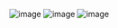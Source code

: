 ![image](https://user-images.githubusercontent.com/122709787/235602409-d9015b82-aea8-4b04-88d1-5dd684f39780.png)
![image](https://user-images.githubusercontent.com/122709787/235602498-694c93ec-cf23-4989-8e3a-83cba717c9e6.png)
![image](https://user-images.githubusercontent.com/122709787/235602560-cac767cd-4014-474e-adb2-3655bab783fd.png)
